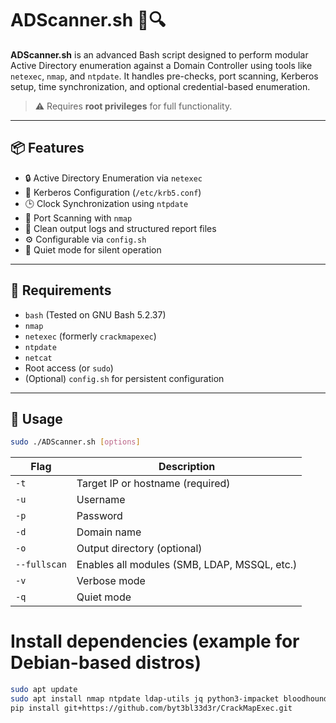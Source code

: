 # ADScanner.sh 🧠🔍

**ADScanner.sh** is an advanced Bash script designed to perform modular Active Directory enumeration against a Domain Controller using tools like `netexec`, `nmap`, and `ntpdate`. It handles pre-checks, port scanning, Kerberos setup, time synchronization, and optional credential-based enumeration.

> ⚠️ Requires **root privileges** for full functionality.

---

## 📦 Features

- 🔒 Active Directory Enumeration via `netexec`
- 🔐 Kerberos Configuration (`/etc/krb5.conf`)
- 🕒 Clock Synchronization using `ntpdate`
- 🚪 Port Scanning with `nmap`
- 📄 Clean output logs and structured report files
- ⚙️ Configurable via `config.sh`
- 💬 Quiet mode for silent operation

---

## 🧰 Requirements

- `bash` (Tested on GNU Bash 5.2.37)
- `nmap`
- `netexec` (formerly `crackmapexec`)
- `ntpdate`
- `netcat`
- Root access (or `sudo`)
- (Optional) `config.sh` for persistent configuration

---

## 🚀 Usage

```bash
sudo ./ADScanner.sh [options]
```

| Flag         | Description                                  |
| ------------ | -------------------------------------------- |
| `-t`         | Target IP or hostname (required)             |
| `-u`         | Username                                     |
| `-p`         | Password                                     |
| `-d`         | Domain name                                  |
| `-o`         | Output directory (optional)                  |
| `--fullscan` | Enables all modules (SMB, LDAP, MSSQL, etc.) |
| `-v`         | Verbose mode                                 |
| `-q`         | Quiet mode                                   |

# Install dependencies (example for Debian-based distros)
```bash
sudo apt update
sudo apt install nmap ntpdate ldap-utils jq python3-impacket bloodhound-python
pip install git+https://github.com/byt3bl33d3r/CrackMapExec.git
```

